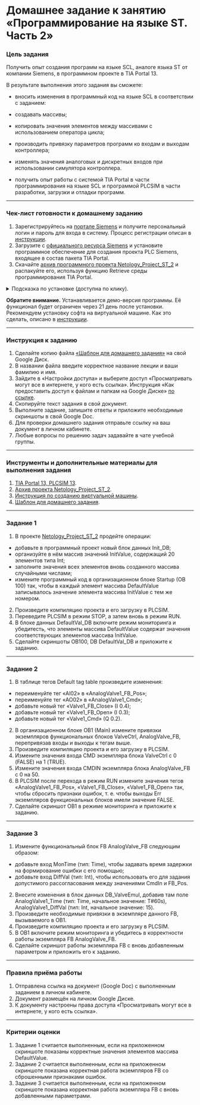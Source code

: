 # Домашнее задание к занятию «Программирование на языке ST. Часть 2»

### Цель задания

Получить опыт создания программ на языке SCL, аналоге языка ST от компании Siemens, в программном проекте в TIA Portal 13.

В результате выполнения этого задания вы сможете:

- вносить изменения в программный код на языке SCL в соответствии с заданием:
 - создавать массивы;
 - копировать значения элементов между массивами с использованием оператора цикла;
 - производить привязку параметров программ ко входам и выходам контроллера;
 - изменять значения аналоговых и дискретных входов при использовании симулятора контроллера.

- получить опыт работы с системой TIA Portal в части программирования на языке SCL и программой PLCSIM в части разработки, загрузки и отладки программ.

------

### Чек-лист готовности к домашнему заданию

1. Зарегистрируйтесь на [портале Siemens](https://mall.industry.siemens.com/goos/WelcomePage.aspx?regionUrl=/ru&language=ru) и получите персональный логин и пароль для входа в систему. Процесс регистрации описан в [инструкции](https://docs.google.com/presentation/d/1RPHvCE2OxBbHRMWSAV2E-HxscZvR2nRIZVHCy8hvjJE/edit?usp=sharing).
2. Загрузите с [официального ресурса Siemens](https://support.industry.siemens.com/cs/document/78793685/simatic-step-7-(tia-portal)-v13-trial-download?dti=0&lc=en-DE) и установите программное обеспечение для создания проекта PLC Siemens, входящее в состав пакета TIA Portal. 
3. Скачайте [архив программного проекта Netology_Project_ST_2](https://drive.google.com/file/d/1nx9axpW1Qit4_P28RV2Xm5kgc0PQXanT/view?usp=share_link) и распакуйте его, используя функцию Retrieve среды программирования TIA Portal.


<details>
  <summary> Подсказка по установке (доступна по клику).</summary>
  
  
1. Скачайте все файлы по [ссылке](https://support.industry.siemens.com/cs/document/109745155/simatic-step-7-including-plcsim-v13-sp2-trial-download?dti=0&lc=en-DE) в две отдельные папки:
 
  - STEP 7 Professional V13 SP2 (DVD 1, DVD 2, SHA-256 checksum).
 
  ![image](https://github.com/netology-code/phd-homeworks/blob/main/6.6/Step7_1.png)
 
  - SIMATIC STEP 7 PLCSIM V13 SP2 for STEP 7 Basic and STEP 7 Professional, включая SHA-256 checksum.
  
  ![image](https://github.com/netology-code/phd-homeworks/blob/main/6.6/Step7_2.png)

2. Запустите установочный файл SIMATIC_STEP_7_Professional_V13_SP2_Upd4.exe, пройдите стандартную процедуру установки.
3. Запустите установочный файл SIMATIC_S7_PLCSIM_V13_SP2.exe, пройдите стандартную процедуру установки.

    **Подсказка по распаковке архиватором WinRAR:**

Если скачанный дистрибутив TIA Portal содержит некоторые файлы с расширением 001, это вызовет проблему при распаковке данных.

Это происходит, потому что некоторые версии архиватора WinRAR, установленные на ПК, ассоциируют файлы с именем 001, как файлы с расширением .rar.

Для решения проблемы можно убрать ассоциацию:

1. Найдите архиватор WinRAR, имеющий окончание 001.
2. Откройте его двойным кликом, далее выбирайте Установка ⇒ Интеграция.
3. В окне слева будет перечень форматов, которые по умолчанию ассоциируются с WinRAR.
4. Уберите галочку с формата 001, нажмите ОК и перезагрузите ПК.

Скрин с действиями дан ниже:
 ![image](https://github.com/netology-code/scada-4-homeworks/blob/scada-7/WinRAR.png)

-----
  
</details>

**Обратите внимание.** Устанавливается демо-версия программы. Её функционал будет ограничен через 21 день после установки. Рекомендуем установку софта на виртуальной машине. Как это сделать, описано в [инструкции](https://docs.google.com/presentation/d/1psnSlotXT7cr8ECnaZaTCDLnIyYOGUzCArLeydeRztY/edit?usp=sharing).

------

### Инструкция к заданию

1. Сделайте копию файла [«Шаблон для домашнего задания»](https://docs.google.com/document/d/1MiwldIkT0D7OWcygHadT0PwvF4M3eY3FKipRuTsttIs/edit?usp=sharing) на свой Google Диск.
2. В названии файла введите корректное название лекции и ваши фамилию и имя.
3. Зайдите в «Настройки доступа» и выберите доступ «Просматривать могут все в интернете, у кого есть ссылка». Инструкция «Как предоставить доступ к файлам и папкам на Google Диске» [по ссылке](https://support.google.com/docs/answer/2494822?hl=ru&co=GENIE.Platform%3DDesktop).
4. Скопируйте текст задания в свой документ.
5. Выполните задание, запишите ответы и приложите необходимые скриншоты в свой Google Doc.
6. Для проверки домашнего задания отправьте ссылку на ваш документ в личном кабинете.
7. Любые вопросы по решению задач задавайте в чате учебной группы.

------

### Инструменты и дополнительные материалы для выполнения задания

1. [TIA Portal 13, PLCSIM 13](https://support.industry.siemens.com/cs/document/109745155/simatic-step-7-including-plcsim-v13-sp2-trial-download?dti=0&lc=en-WW).
2. [Архив проекта Netology_Project_ST_2](https://drive.google.com/file/d/1nx9axpW1Qit4_P28RV2Xm5kgc0PQXanT/view?usp=share_link).
3. [Инструкция по созданию виртуальной машины](https://docs.google.com/presentation/d/1psnSlotXT7cr8ECnaZaTCDLnIyYOGUzCArLeydeRztY/edit?usp=sharing).
4. [Шаблон для домашнего задания](https://docs.google.com/document/d/1Gx0ozWR4enZ6wCi-EIqZuCqU5CR2fKascJFccmecVlI/edit?usp=sharing).

------

### Задание 1

1. В проекте [Netology_Project_ST_2](https://drive.google.com/file/d/1nx9axpW1Qit4_P28RV2Xm5kgc0PQXanT/view?usp=share_link) продейте операции:
 - добавьте в программный проект новый блок данных Init_DB;
 - организуйте в нём массив значений InitValue, содержащий 20 элементов типа Int;
 - заполните значения всех элементов вновь созданного массива случайными числами;
 - измените программный код в организационном блоке Startup (OB 100) так, чтобы в каждый элемент массива DefaultValue записывалось значение элемента массива InitValue с тем же номером.
2. Произведите компиляцию проекта и его загрузку в PLCSIM.
3. Переведите PLCSIM в режим STOP, а затем вновь в режим RUN.
4. В блоке данных DefaultVal_DB включите режим мониторинга и убедитесть, что элементы массива DefaultValue содержат значения соответствующих элементов массива InitValue.
5. Сделайте скриншоты OB100, DB DefaultVal_DB и приложите к заданию.

------

### Задание 2

1. В таблице тегов Default tag table произведите изменения:
 - переименуйте тег «AI02» в «AnalogValve1_FB_Pos»;
 - переименуйте тег «AO02» в «AnalogValve1_Cmd»;
 - добавьте новый тег «Valve1_FB_Close» (I 0.4);
 - добавьте новый тег «Valve1_FB_Open» (I 0.3);
 - добавьте новый тег «Valve1_Cmd» (Q 0.2).
2. В организационном блоке OB1 (Main) измените привязки экземпляров функциональных блоков ValveCtrl, AnalogValve_FB, перепривязав входы и выходы к тегам выше.
3. Произведите компиляцию проекта и его загрузку в PLCSIM.
4. Измените значения входа CMD экземпляра блока ValveCtrl с 0 (FALSE) на 1 (TRUE).
5. Измените значения входа CMDIN экземпляра блока AnalogValve_FB с 0 на 50.
6. В PLCSIM после перехода в режим RUN измените значения тегов «AnalogValve1_FB_Pos», «Valve1_FB_Close», «Valve1_FB_Open» так, чтобы сбросить признаки ошибок, т. е. чтобы выходы Err экземпляров функциональных блоков имели значение FALSE.
7. Сделайте скриншот OB1 в режиме мониторинга и приложите к заданию.


------

### Задание 3

1. Измените функциональный блок FB AnalogValve_FB следующим образом:
 - добавьте вход MonTime (тип: Time), чтобы задавать время задержки на формирование ошибки с его помощью;
 - добавьте вход DiffVal (тип: Int), чтобы использовать его для задания допустимого рассогласования между значениями CmdIn и FB_Pos.
2. Внесите изменения в блок данных DB_ValveEmul, добавив там поле AnalogValve1_Time (тип: Time, начальное значение: T#60s), AnalogValve1_DiffVal (тип: Int, начальное значение: 15).
3. Произведите необходимые привязки в экземпляре данного FB, вызываемого в OB1.
4. Произведите компиляцию проекта и его загрузку в PLCSIM.
5. В OB1 включите режим мониторинга и убедитесь в корректности работы экземпляра FB AnalogValve_FB.
6. Сделайте скриншот работы экземпляра FB с вновь добавленным параметром и приложить его к заданию.

------

### Правила приёма работы

1. Отправлена ссылка на документ (Google Doc) с выполненным заданием в личном кабинете.
2. Документ размещён на личном Google Диске.
3. К документу настроены права доступа «Просматривать могут все в интернете, у кого есть ссылка».

------

### Критерии оценки

1. Задание 1 считается выполненным, если на приложенном скриншоте показаны корректные значения элементов массива DefaultValue.
2. Задание 2 считается выполненным, если на приложенном скриншоте показана корректная работа экземпляров FB со сброшенными признаками ошибок.
3. Задание 3 считается выполненным, если на приложенном скриншоте показана корректная работа экземпляра FB с вновь добавленными параметрами.

